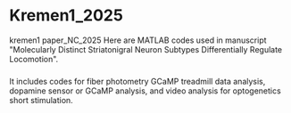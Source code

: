 # Kremen1_2025
kremen1 paper_NC_2025
Here are MATLAB codes used in manuscript "Molecularly Distinct Striatonigral Neuron Subtypes Differentially Regulate Locomotion". 
###
It includes codes for fiber photometry GCaMP treadmill data analysis, dopamine sensor or GCaMP analysis, and video analysis for optogenetics short stimulation.
